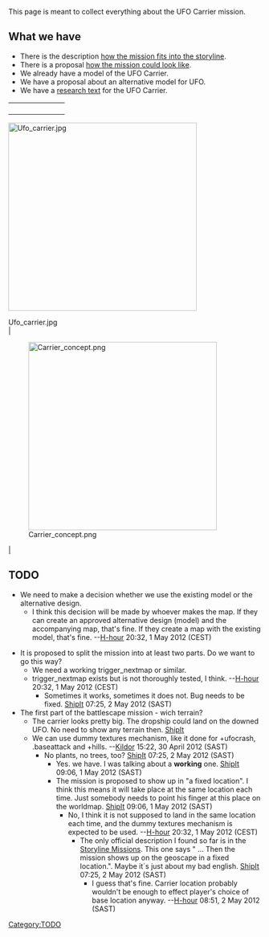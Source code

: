 This page is meant to collect everything about the UFO Carrier mission.

## What we have

- There is the description [how the mission fits into the
  storyline](Storyline_Missions#UFO_Carrier_mission "wikilink").
- There is a proposal [how the mission could look
  like](Talk:Research/Orbital_UFO_Activity "wikilink").
- We already have a model of the UFO Carrier.
- We have a proposal about an alternative model for UFO.
- We have a [research text](UFO/Carrier "wikilink") for the UFO Carrier.

|                                                                |                                                                        |
|----------------------------------------------------------------|------------------------------------------------------------------------|
| <figure>
 <img src="Ufo_carrier.jpg" title="Ufo_carrier.jpg" width="375"
 alt="Ufo_carrier.jpg" />
 <figcaption aria-hidden="true">Ufo_carrier.jpg</figcaption>
 </figure>                                                       | <figure>
                                                                  <img src="Carrier_concept.png" title="Carrier_concept.png" width="375"
                                                                  alt="Carrier_concept.png" />
                                                                  <figcaption aria-hidden="true">Carrier_concept.png</figcaption>
                                                                  </figure>                                                               |

## TODO

- We need to make a decision whether we use the existing model or the
  alternative design.
  - I think this decision will be made by whoever makes the map. If they
    can create an approved alternative design (model) and the
    accompanying map, that's fine. If they create a map with the
    existing model, that's fine. --[H-hour](User:H-hour "wikilink")
    20:32, 1 May 2012 (CEST)

<!-- -->

- It is proposed to split the mission into at least two parts. Do we
  want to go this way?
  - We need a working trigger_nextmap or similar.
  - trigger_nextmap exists but is not thoroughly tested, I think.
    --[H-hour](User:H-hour "wikilink") 20:32, 1 May 2012 (CEST)
    - Sometimes it works, sometimes it does not. Bug needs to be fixed.
      [ShipIt](User:ShipIt "wikilink") 07:25, 2 May 2012 (SAST)
- The first part of the battlescape mission - wich terrain?
  - The carrier looks pretty big. The dropship could land on the downed
    UFO. No need to show any terrain then.
    [ShipIt](User:ShipIt "wikilink")
  - We can use dummy textures mechanism, like it done for +ufocrash,
    .baseattack and +hills. --[Kildor](User:Kildor "wikilink") 15:22, 30
    April 2012 (SAST)
    - No plants, no trees, too? [ShipIt](User:ShipIt "wikilink") 07:25,
      2 May 2012 (SAST)
      - Yes. we have. I was talking about a **working** one.
        [ShipIt](User:ShipIt "wikilink") 09:06, 1 May 2012 (SAST)
      - The mission is proposed to show up in "a fixed location". I
        think this means it will take place at the same location each
        time. Just somebody needs to point his finger at this place on
        the worldmap. [ShipIt](User:ShipIt "wikilink") 09:06, 1 May 2012
        (SAST)
        - No, I think it is not supposed to land in the same location
          each time, and the dummy textures mechanism is expected to be
          used. --[H-hour](User:H-hour "wikilink") 20:32, 1 May 2012
          (CEST)
          - The only official description I found so far is in the
            [Storyline Missions](Storyline_Missions "wikilink"). This
            one says " ... Then the mission shows up on the geoscape in
            a fixed location.". Maybe it´s just about my bad english.
            [ShipIt](User:ShipIt "wikilink") 07:25, 2 May 2012 (SAST)
            - I guess that's fine. Carrier location probably wouldn't be
              enough to effect player's choice of base location anyway.
              --[H-hour](User:H-hour "wikilink") 08:51, 2 May 2012
              (SAST)

[Category:TODO](Category:TODO "wikilink")